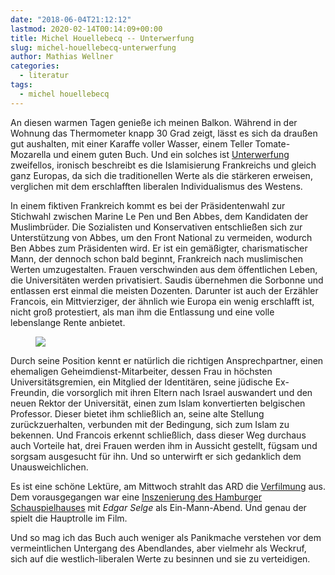 ```yaml
---
date: "2018-06-04T21:12:12"
lastmod: 2020-02-14T00:14:09+00:00
title: Michel Houellebecq -- Unterwerfung
slug: michel-houellebecq-unterwerfung
author: Mathias Wellner
categories:
  - literatur
tags:
  - michel houellebecq
---
```

An diesen warmen Tagen genieße ich meinen Balkon. Während in der Wohnung das Thermometer knapp 30 Grad zeigt, lässt es sich da draußen gut aushalten, mit einer Karaffe voller Wasser, einem Teller Tomate-Mozarella und einem guten Buch. Und ein solches ist [Unterwerfung](http://www.dumont-buchverlag.de/buch/houellebecq-unterwerfung-9783832197957/) zweifellos, ironisch beschreibt es die Islamisierung Frankreichs und gleich ganz Europas, da sich die traditionellen Werte als die stärkeren erweisen, verglichen mit dem erschlafften liberalen Individualismus des Westens.  

<!--more-->

In einem fiktiven Frankreich kommt es bei der Präsidentenwahl zur Stichwahl zwischen Marine Le Pen und Ben Abbes, dem Kandidaten der Muslimbrüder. Die Sozialisten und Konservativen entschließen sich zur Unterstützung von Abbes, um den Front National zu vermeiden, wodurch Ben Abbes zum Präsidenten wird. Er ist ein gemäßigter, charismatischer Mann, der dennoch schon bald beginnt, Frankreich nach muslimischen Werten umzugestalten. Frauen verschwinden aus dem öffentlichen Leben, die Universitäten werden privatisiert. Saudis übernehmen die Sorbonne und entlassen erst einmal die meisten Dozenten. Darunter ist auch der Erzähler Francois, ein Mittvierziger, der ähnlich wie Europa ein wenig erschlafft ist, nicht groß protestiert, als man ihm die Entlassung und eine volle lebenslange Rente anbietet. 

<figure>
  <img src="http://www.dumont-buchverlag.de/fileadmin/user_upload/Data/Cover/9783832197957.jpg">
</figure>

Durch seine Position kennt er natürlich die richtigen Ansprechpartner, einen ehemaligen Geheimdienst-Mitarbeiter, dessen Frau in höchsten Universitätsgremien, ein Mitglied der Identitären, seine jüdische Ex-Freundin, die vorsorglich mit ihren Eltern nach Israel auswandert und den neuen Rektor der Universität, einen zum Islam konvertierten belgischen Professor. Dieser bietet ihm schließlich an, seine alte Stellung zurückzuerhalten, verbunden mit der Bedingung, sich zum Islam zu bekennen. Und Francois erkennt schließlich, dass dieser Weg durchaus auch Vorteile hat, drei Frauen werden ihm in Aussicht gestellt, fügsam und sorgsam ausgesucht für ihn. Und so unterwirft er sich gedanklich dem Unausweichlichen. 

Es ist eine schöne Lektüre, am Mittwoch strahlt das ARD die [Verfilmung](https://www.ardmediathek.de/tv/rbb-Kultur/Unterwerfung-Verfilmung-des-Romans-v/rbb-Fernsehen/Video?bcastId=52243694&documentId=52868940) aus. Dem vorausgegangen war eine [Inszenierung des Hamburger Schauspielhauses](https://www.zeit.de/2016/06/michel-houellebecq-unterwerfung-schauspielhaus-hamburg) mit *Edgar Selge* als Ein-Mann-Abend. Und genau der spielt die Hauptrolle im Film. 

Und so mag ich das Buch auch weniger als Panikmache verstehen vor dem vermeintlichen Untergang des Abendlandes, aber vielmehr als Weckruf, sich auf die westlich-liberalen Werte zu besinnen und sie zu verteidigen.